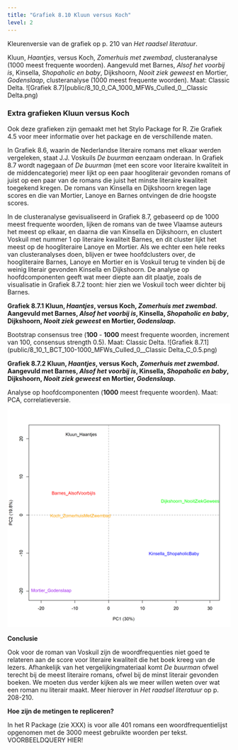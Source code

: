 ```yaml
---
title: "Grafiek 8.10 Kluun versus Koch"
level: 2
---
```


Kleurenversie van de grafiek op p. 210 van *Het raadsel literatuur*.

Kluun, *Haantjes*, versus Koch, *Zomerhuis met zwembad*, clusteranalyse (1000 meest frequente woorden).
Aangevuld met Barnes, *Alsof het voorbij is*, Kinsella, *Shopaholic en baby*, Dijkshoorn, *Nooit ziek geweest* en
Mortier, *Godenslaap*, clusteranalyse (1000 meest frequente woorden). Maat: Classic Delta.
![Grafiek 8.7](public/8_10_0_CA_1000_MFWs_Culled_0__Classic Delta.png)

### **Extra grafieken Kluun versus Koch**

Ook deze grafieken zijn gemaakt met het Stylo Package for R. Zie  Grafiek 4.5 voor meer informatie over het package en de verschillende maten.

In Grafiek 8.6, waarin de Nederlandse literaire romans met elkaar werden vergeleken, staat J.J. Voskuils *De buurman* eenzaam onderaan. In Grafiek 8.7 wordt nagegaan of *De buurman* (met een score voor literaire kwaliteit in de middencategorie) meer lijkt op een paar hoogliterair gevonden romans of juist op een paar van de romans die juist het minste literaire kwaliteit toegekend kregen. De romans van Kinsella en Dijkshoorn kregen lage scores en die van Mortier, Lanoye en Barnes ontvingen de drie hoogste scores.

In de clusteranalyse gevisualiseerd in Grafiek 8.7, gebaseerd op de 1000 meest frequente woorden, lijken de romans van de twee Vlaamse auteurs het meest op elkaar, en daarna die van Kinsella en Dijkshoorn, en clustert Voskuil met nummer 1 op literaire kwaliteit Barnes, en dit cluster lijkt het meest op de hoogliteraire Lanoye en Mortier. Als we echter een hele reeks van clusteranalyses doen, blijven er twee hoofdclusters over, de hoogliteraire Barnes, Lanoye en Mortier en is Voskuil terug te vinden bij de weinig literair gevonden Kinsella en Dijkshoorn. De analyse op hoofdcomponenten geeft wat meer diepte aan dit plaatje, zoals de visualisatie in Grafiek 8.7.2 toont: hier zien we Voskuil toch weer dichter bij Barnes.

**Grafiek 8.7.1 Kluun, *Haantjes*, versus Koch, *Zomerhuis met zwembad*. Aangevuld met Barnes, *Alsof het voorbij is*, Kinsella, *Shopaholic en baby*, Dijkshoorn, *Nooit ziek geweest* en Mortier, *Godenslaap*.**

Bootstrap consensus tree (**100** - **1000** meest frequente woorden, increment van 100, consensus strength 0.5). Maat: Classic Delta.
![Grafiek 8.7.1](public/8_10_1_BCT_100-1000_MFWs_Culled_0__Classic Delta_C_0.5.png)

**Grafiek 8.7.2 Kluun, *Haantjes*, versus Koch, *Zomerhuis met zwembad*. Aangevuld met Barnes, *Alsof het voorbij is*, Kinsella, *Shopaholic en baby*, Dijkshoorn, *Nooit ziek geweest* en Mortier, *Godenslaap*.**

Analyse op hoofdcomponenten (**1000** meest frequente woorden). Maat: PCA, correlatieversie.
![Grafiek 8.7.2](public/8_10_2_PCA_1000_MFWs_Culled_0__PCA__corr.png)

**Conclusie**

Ook voor de roman van Voskuil zijn de woordfrequenties niet goed te relateren aan de score voor literaire kwaliteit die het boek kreeg van de lezers. Afhankelijk van het vergelijkingmateriaal komt *De buurman* ofwel terecht bij de meest literaire romans, ofwel bij de minst literair gevonden boeken. We moeten dus verder kijken als we meer willen weten over wat een roman nu literair maakt. Meer hierover in *Het raadsel literatuur* op p. 208-210.

**Hoe zijn de metingen te repliceren?**

In het R Package (zie XXX) is voor alle 401 romans een woordfrequentielijst opgenomen met de 3000 meest gebruikte woorden per tekst. VOORBEELDQUERY HIER!
